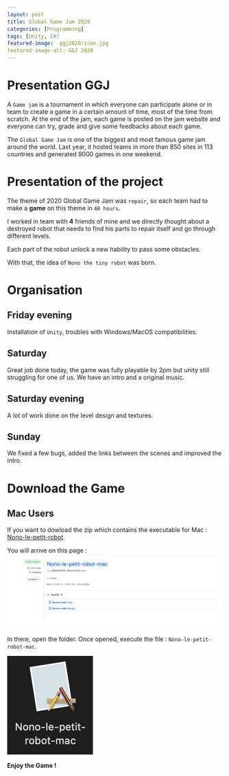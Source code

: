 ```yaml
---
layout: post
title: Global Game Jam 2020
categories: [Programming]
tags: [Unity, C#]
featured-image:  ggj2020/icon.jpg
featured-image-alt: GGJ 2020
---
```


# Presentation GGJ

A `Game jam` is a tournament in which everyone can participate alone or in team to create a game in a certain amount of time, most of the time from scratch.
At the end of the jam, each game is posted on the jam website and everyone can try, grade and give some feedbacks about each game.

The `Global Game Jam` is one of the biggest and most famous game jam around the world. Last year, it hosted teams in more than 850 sites in 113 countries and generated 9000 games in one weekend.

# Presentation of the project

The theme of 2020 Global Game Jam was  `repair`, so each team had to make a **game** on this theme in `48 hours`.  

I worked in team with **4** friends of mine and we directly thought about a destroyed robot that needs to find his parts to repair itself and go through different levels.  

Each part of the robot unlock a new hability to pass some obstacles.  

With that, the idea of `Nono the tiny robot` was born.

# Organisation

## Friday evening 

Installation of `Unity`, troubles with Windows/MacOS compatibilities.

## Saturday

Great job done today, the game was fully playable by 2pm but unity still struggling for one of us. We have an intro and a original music.  

## Saturday evening 

A lot of work done on the level design and textures. 

## Sunday 

We fixed a few bugs, added the links between the scenes and improved the intro.

# Download the Game

## Mac Users

If you want to dowload the zip which contains the executable for Mac : [Nono-le-petit-robot](https://github.com/Juliette1012/Nono-release/releases/tag/v1.0-mac/dowload).

You will arrive on this page : 
![Mac release](/assets/img/ggj2020/release-mac.png)

In there, open the folder. Once opened, execute the file : `Nono-le-petit-robot-mac`.

![Mac executable](/assets/img/ggj2020/executable-mac.png)

**Enjoy the Game !**